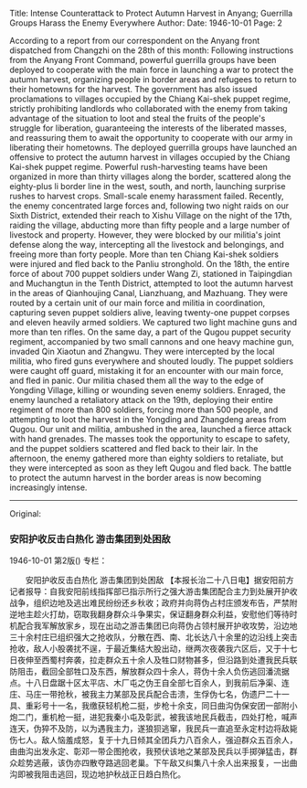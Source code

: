 Title: Intense Counterattack to Protect Autumn Harvest in Anyang; Guerrilla Groups Harass the Enemy Everywhere
Author:
Date: 1946-10-01
Page: 2

According to a report from our correspondent on the Anyang front dispatched from Changzhi on the 28th of this month: Following instructions from the Anyang Front Command, powerful guerrilla groups have been deployed to cooperate with the main force in launching a war to protect the autumn harvest, organizing people in border areas and refugees to return to their hometowns for the harvest. The government has also issued proclamations to villages occupied by the Chiang Kai-shek puppet regime, strictly prohibiting landlords who collaborated with the enemy from taking advantage of the situation to loot and steal the fruits of the people's struggle for liberation, guaranteeing the interests of the liberated masses, and reassuring them to await the opportunity to cooperate with our army in liberating their hometowns. The deployed guerrilla groups have launched an offensive to protect the autumn harvest in villages occupied by the Chiang Kai-shek puppet regime. Powerful rush-harvesting teams have been organized in more than thirty villages along the border, scattered along the eighty-plus li border line in the west, south, and north, launching surprise rushes to harvest crops. Small-scale enemy harassment failed. Recently, the enemy concentrated large forces and, following two night raids on our Sixth District, extended their reach to Xishu Village on the night of the 17th, raiding the village, abducting more than fifty people and a large number of livestock and property. However, they were blocked by our militia's joint defense along the way, intercepting all the livestock and belongings, and freeing more than forty people. More than ten Chiang Kai-shek soldiers were injured and fled back to the Panliu stronghold. On the 18th, the entire force of about 700 puppet soldiers under Wang Zi, stationed in Taipingdian and Muchangtun in the Tenth District, attempted to loot the autumn harvest in the areas of Qianhoujing Canal, Lianzhuang, and Mazhuang. They were routed by a certain unit of our main force and militia in coordination, capturing seven puppet soldiers alive, leaving twenty-one puppet corpses and eleven heavily armed soldiers. We captured two light machine guns and more than ten rifles. On the same day, a part of the Qugou puppet security regiment, accompanied by two small cannons and one heavy machine gun, invaded Qin Xiaotun and Zhangwu. They were intercepted by the local militia, who fired guns everywhere and shouted loudly. The puppet soldiers were caught off guard, mistaking it for an encounter with our main force, and fled in panic. Our militia chased them all the way to the edge of Yongding Village, killing or wounding seven enemy soldiers. Enraged, the enemy launched a retaliatory attack on the 19th, deploying their entire regiment of more than 800 soldiers, forcing more than 500 people, and attempting to loot the harvest in the Yongding and Zhangdeng areas from Qugou. Our unit and militia, ambushed in the area, launched a fierce attack with hand grenades. The masses took the opportunity to escape to safety, and the puppet soldiers scattered and fled back to their lair. In the afternoon, the enemy gathered more than eighty soldiers to retaliate, but they were intercepted as soon as they left Qugou and fled back. The battle to protect the autumn harvest in the border areas is now becoming increasingly intense.



<hr /> 

Original: 


### 安阳护收反击白热化  游击集团到处困敌

1946-10-01
第2版()
专栏：

　　安阳护收反击白热化
    游击集团到处困敌
    【本报长治二十八日电】据安阳前方记者报导：自我安阳前线指挥部已指示所行之强大游击集团配合主力到处展开护收战争，组织边地及逃出难民纷纷还乡秋收；政府并向蒋伪占村庄颁发布告，严禁附逆地主趁火打劫，窃取我翻身群众斗争果实，保证翻身群众利益，安慰他们等待时机配合我军解放家乡，现在出动之游击集团已向蒋伪占领村展开护收攻势，沿边地三十余村庄已组织强大之抢收队，分散在西、南、北长达八十余里的边沿线上突击抢收，敌人小股袭扰不逞，于最近集结大股出动，继两次夜袭我六区后，又于十七日夜伸至西蜀村奔袭，拉走群众五十余人及牲口财物甚多，但沿路到处遭我民兵联防阻击，截回全部牲口及东西，解放群众四十余人，蒋伪十余人负伤逃回潘流据点。十八日盘踞十区太平店、木厂屯之伪王自全部七百余人，到我前后净渠、连庄、马庄一带抢秋，被我主力某部及民兵配合击溃，生俘伪七名，伪遗尸二十一具、重彩号十一名，我缴获轻机枪二挺，步枪十余支，同日曲沟伪保安团一部附小炮二门，重机枪一挺，进犯我秦小屯及彰武，被我该地民兵截击，四处打枪，喊声连天，伪猝不及防，以为遇我主力，遂狼狈逃窜，我民兵一直追至永定村边将敌毙伤七人。敌人恼羞成怒，复于十九日倾其全团兵力八百余人，强迫群众五百余人，由曲沟出发永定、彰邓一带企图抢收，我预伏该地之某部及民兵以手掷弹猛击，群众趁势逃蔽，该伪亦四散夺路逃回老巢。下午敌又纠集八十余人出来报复，一出曲沟即被我阻击逃回，现边地护秋战正日趋白热化。
